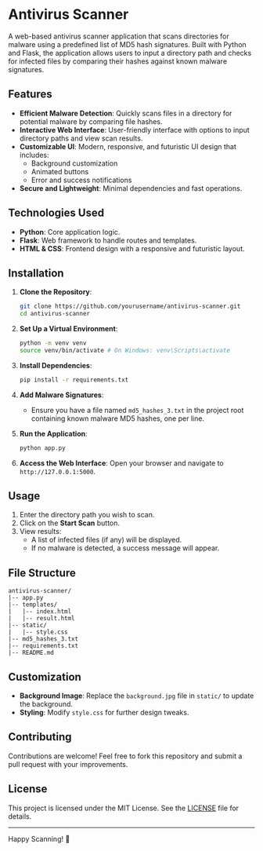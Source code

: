 # Antivirus Scanner

A web-based antivirus scanner application that scans directories for malware using a predefined list of MD5 hash signatures. Built with Python and Flask, the application allows users to input a directory path and checks for infected files by comparing their hashes against known malware signatures.

## Features

- **Efficient Malware Detection**: Quickly scans files in a directory for potential malware by comparing file hashes.
- **Interactive Web Interface**: User-friendly interface with options to input directory paths and view scan results.
- **Customizable UI**: Modern, responsive, and futuristic UI design that includes:
  - Background customization
  - Animated buttons
  - Error and success notifications
- **Secure and Lightweight**: Minimal dependencies and fast operations.

## Technologies Used

- **Python**: Core application logic.
- **Flask**: Web framework to handle routes and templates.
- **HTML & CSS**: Frontend design with a responsive and futuristic layout.

## Installation

1. **Clone the Repository**:
   ```bash
   git clone https://github.com/yourusername/antivirus-scanner.git
   cd antivirus-scanner
   ```

2. **Set Up a Virtual Environment**:
   ```bash
   python -m venv venv
   source venv/bin/activate # On Windows: venv\Scripts\activate
   ```

3. **Install Dependencies**:
   ```bash
   pip install -r requirements.txt
   ```

4. **Add Malware Signatures**:
   - Ensure you have a file named `md5_hashes_3.txt` in the project root containing known malware MD5 hashes, one per line.

5. **Run the Application**:
   ```bash
   python app.py
   ```

6. **Access the Web Interface**:
   Open your browser and navigate to `http://127.0.0.1:5000`.

## Usage

1. Enter the directory path you wish to scan.
2. Click on the **Start Scan** button.
3. View results:
   - A list of infected files (if any) will be displayed.
   - If no malware is detected, a success message will appear.

## File Structure

```
antivirus-scanner/
|-- app.py
|-- templates/
|   |-- index.html
|   |-- result.html
|-- static/
|   |-- style.css
|-- md5_hashes_3.txt
|-- requirements.txt
|-- README.md
```



## Customization

- **Background Image**: Replace the `background.jpg` file in `static/` to update the background.
- **Styling**: Modify `style.css` for further design tweaks.

## Contributing

Contributions are welcome! Feel free to fork this repository and submit a pull request with your improvements.

## License

This project is licensed under the MIT License. See the [LICENSE](LICENSE) file for details.

---

Happy Scanning! 🚀
